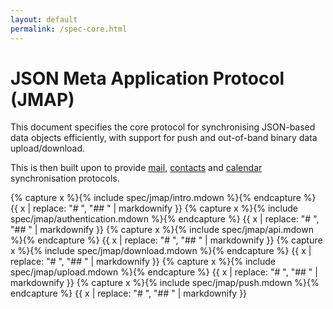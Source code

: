 ```yaml
---
layout: default
permalink: /spec-core.html
---
```


# JSON Meta Application Protocol (JMAP)

This document specifies the core protocol for synchronising JSON-based data objects efficiently, with support for push and out-of-band binary data upload/download.

This is then built upon to provide [mail](spec-mail.html), [contacts](spec-contacts.html) and [calendar](spec-calendars.html) synchronisation protocols.

{% capture x %}{% include spec/jmap/intro.mdown %}{% endcapture %}
{{ x | replace: "# ", "## " | markdownify }}
{% capture x %}{% include spec/jmap/authentication.mdown %}{% endcapture %}
{{ x | replace: "# ", "## " | markdownify }}
{% capture x %}{% include spec/jmap/api.mdown %}{% endcapture %}
{{ x | replace: "# ", "## " | markdownify }}
{% capture x %}{% include spec/jmap/download.mdown %}{% endcapture %}
{{ x | replace: "# ", "## " | markdownify }}
{% capture x %}{% include spec/jmap/upload.mdown %}{% endcapture %}
{{ x | replace: "# ", "## " | markdownify }}
{% capture x %}{% include spec/jmap/push.mdown %}{% endcapture %}
{{ x | replace: "# ", "## " | markdownify }}
